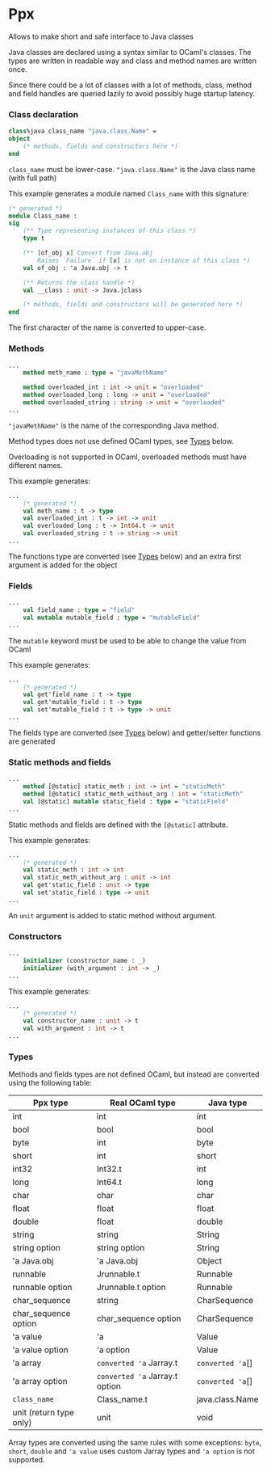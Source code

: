 # Ppx

Allows to make short and safe interface to Java classes

Java classes are declared using a syntax similar to OCaml's classes.
The types are written in readable way and class and method names are written once.

Since there could be a lot of classes with a lot of methods,
class, method and field handles are queried lazily to avoid possibly huge startup latency.

### Class declaration

```ocaml
class%java class_name "java.class.Name" =
object
	(* methods, fields and constructors here *)
end
```

`class_name` must be lower-case.
`"java.class.Name"` is the Java class name (with full path)

This example generates a module named `Class_name` with this signature:

```ocaml
(* generated *)
module Class_name :
sig
	(** Type representing instances of this class *)
	type t

	(** [of_obj x] Convert from Java.obj
		Raises `Failure` if [x] is not an instance of this class *)
	val of_obj : 'a Java.obj -> t

	(** Returns the class handle *)
	val __class : unit -> Java.jclass

	(* methods, fields and constructors will be generated here *)
end
```

The first character of the name is converted to upper-case.

### Methods

```ocaml
...
	method meth_name : type = "javaMethName"

	method overloaded_int : int -> unit = "overloaded"
	method overloaded_long : long -> unit = "overloaded"
	method overloaded_string : string -> unit = "overloaded"
...
```

`"javaMethName"` is the name of the corresponding Java method.

Method types does not use defined OCaml types, see [Types](#Types) below.

Overloading is not supported in OCaml, overloaded methods must have different names.

This example generates:

```ocaml
...
	(* generated *)
	val meth_name : t -> type
	val overloaded_int : t -> int -> unit
	val overloaded_long : t -> Int64.t -> unit
	val overloaded_string : t -> string -> unit
...
```

The functions type are converted (see [Types](#Types) below)
and an extra first argument is added for the object

### Fields

```ocaml
...
	val field_name : type = "field"
	val mutable mutable_field : type = "mutableField"
...
```

The `mutable` keyword must be used to be able to change the value from OCaml

This example generates:

```ocaml
...
	(* generated *)
	val get'field_name : t -> type
	val get'mutable_field : t -> type
	val set'mutable_field : t -> type -> unit
...
```

The fields type are converted (see [Types](#Types) below)
and getter/setter functions are generated

### Static methods and fields

```ocaml
...
	method [@static] static_meth : int -> int = "staticMeth"
	method [@static] static_meth_without_arg : int = "staticMeth"
	val [@static] mutable static_field : type = "staticField"
...
```

Static methods and fields are defined with the `[@static]` attribute.

This example generates:

```ocaml
...
	(* generated *)
	val static_meth : int -> int
	val static_meth_without_arg : unit -> int
	val get'static_field : unit -> type
	val set'static_field : type -> unit
...
```

An `unit` argument is added to static method without argument.

### Constructors

```ocaml
...
	initializer (constructor_name : _)
	initializer (with_argument : int -> _)
...
```

This example generates:

```ocaml
...
	(* generated *)
	val constructor_name : unit -> t
	val with_argument : int -> t
...
```

### Types

Methods and fields types are not defined OCaml,
but instead are converted using the following table:

| Ppx type	| Real OCaml type	| Java type	|
| ---	| ---	| ---	|
| int	| int	| int	|
| bool	| bool	| bool	|
| byte	| int	| byte	|
| short	| int	| short	|
| int32	| Int32.t	| int	|
| long	| Int64.t	| long	|
| char	| char	| char	|
| float	| float	| float	|
| double	| float	| double	|
| string	| string	| String	|
| string option	| string option	| String	|
| 'a Java.obj	| 'a Java.obj	| Object	|
| runnable	| Jrunnable.t	| Runnable	|
| runnable option	| Jrunnable.t option	| Runnable	|
| char_sequence	| string	| CharSequence	|
| char_sequence option	| char_sequence option	| CharSequence	|
| 'a value	| 'a	| Value	|
| 'a value option	| 'a option	| Value	|
| 'a array	| `converted 'a` Jarray.t	| `converted 'a`[]	|
| 'a array option	| `converted 'a` Jarray.t option	| `converted 'a`[]	|
| `class_name`	| Class_name.t	| java.class.Name	|
| unit (return type only)	| unit	| void	|

Array types are converted using the same rules with some exceptions:
`byte`, `short`, `double` and `'a value` uses custom Jarray types
and `'a option` is not supported.
